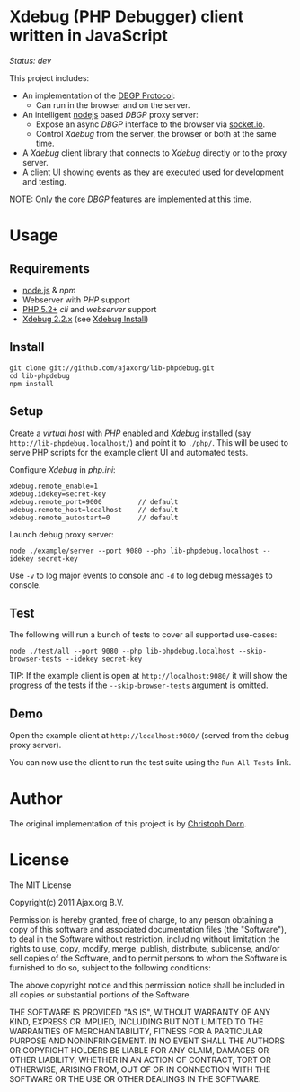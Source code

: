 Xdebug (PHP Debugger) client written in JavaScript
==================================================

*Status: dev*

This project includes:

  * An implementation of the [DBGP Protocol](http://www.xdebug.org/docs-dbgp.php):
    * Can run in the browser and on the server.
  * An intelligent [nodejs](http://nodejs.org/) based *DBGP* proxy server:
    * Expose an async *DBGP* interface to the browser via [socket.io](http://socket.io/).
    * Control *Xdebug* from the server, the browser or both at the same time.
  * A *Xdebug* client library that connects to *Xdebug* directly or to the proxy server.
  * A client UI showing events as they are executed used for development and testing.

NOTE: Only the core *DBGP* features are implemented at this time.


Usage
=====

Requirements
------------

  * [node.js](http://nodejs.org/) & *npm*
  * Webserver with *PHP* support
  * [PHP 5.2+](http://php.net/) *cli* and *webserver* support
  * [Xdebug 2.2.x](http://www.xdebug.org/) (see [Xdebug Install](http://www.xdebug.org/docs/install))

Install
-------

    git clone git://github.com/ajaxorg/lib-phpdebug.git
    cd lib-phpdebug
    npm install

Setup
-----

Create a *virtual host* with *PHP* enabled and *Xdebug* installed (say `http://lib-phpdebug.localhost/`) and 
point it to `./php/`. This will be used to serve PHP scripts for the example client UI and automated tests.

Configure *Xdebug* in *php.ini*:

    xdebug.remote_enable=1
    xdebug.idekey=secret-key
    xdebug.remote_port=9000         // default
    xdebug.remote_host=localhost    // default
    xdebug.remote_autostart=0       // default

Launch debug proxy server:

    node ./example/server --port 9080 --php lib-phpdebug.localhost --idekey secret-key

Use `-v` to log major events to console and `-d` to log debug messages to console.

Test
----

The following will run a bunch of tests to cover all supported use-cases:

    node ./test/all --port 9080 --php lib-phpdebug.localhost --skip-browser-tests --idekey secret-key

TIP: If the example client is open at `http://localhost:9080/` it will show the progress of
the tests if the `--skip-browser-tests` argument is omitted.

Demo
----

Open the example client at `http://localhost:9080/` (served from the debug proxy server).

You can now use the client to run the test suite using the `Run All Tests` link.


Author
======

The original implementation of this project is by [Christoph Dorn](http://www.christophdorn.com/).


License
=======

The MIT License

Copyright(c) 2011 Ajax.org B.V. <info AT ajax DOT org>

Permission is hereby granted, free of charge, to any person obtaining a copy
of this software and associated documentation files (the "Software"), to deal
in the Software without restriction, including without limitation the rights
to use, copy, modify, merge, publish, distribute, sublicense, and/or sell
copies of the Software, and to permit persons to whom the Software is
furnished to do so, subject to the following conditions:

The above copyright notice and this permission notice shall be included in
all copies or substantial portions of the Software.

THE SOFTWARE IS PROVIDED "AS IS", WITHOUT WARRANTY OF ANY KIND, EXPRESS OR
IMPLIED, INCLUDING BUT NOT LIMITED TO THE WARRANTIES OF MERCHANTABILITY,
FITNESS FOR A PARTICULAR PURPOSE AND NONINFRINGEMENT. IN NO EVENT SHALL THE
AUTHORS OR COPYRIGHT HOLDERS BE LIABLE FOR ANY CLAIM, DAMAGES OR OTHER
LIABILITY, WHETHER IN AN ACTION OF CONTRACT, TORT OR OTHERWISE, ARISING FROM,
OUT OF OR IN CONNECTION WITH THE SOFTWARE OR THE USE OR OTHER DEALINGS IN
THE SOFTWARE.
